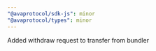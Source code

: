 ```yaml
---
"@avaprotocol/sdk-js": minor
"@avaprotocol/types": minor
---
```


Added withdraw request to transfer from bundler
